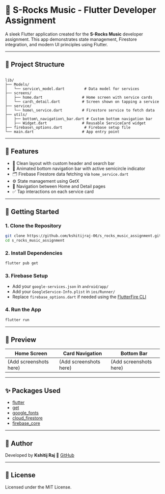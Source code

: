 # 🎵 S-Rocks Music - Flutter Developer Assignment

A sleek Flutter application created for the **S-Rocks Music** developer assignment. This app demonstrates state management, Firestore integration, and modern UI principles using Flutter.

---

## 📁 Project Structure

```

lib/
├── Models/
│   └── service\_model.dart         # Data model for services
├── screens/
│   ├── home.dart                  # Home screen with service cards
│   └── card\_detail.dart          # Screen shown on tapping a service
├── service/
│   └── home\_service.dart         # Firestore service to fetch data
├── utils/
│   ├── bottom\_navigation\_bar.dart # Custom bottom navigation bar
│   ├── Widget.dart                # Reusable ServiceCard widget
├── firebase\_options.dart          # Firebase setup file
└── main.dart                      # App entry point

````

---

## 🧩 Features

- 🎯 Clean layout with custom header and search bar
- 🎨 Animated bottom navigation bar with active semicircle indicator
- 🗂️ Firebase Firestore data fetching via `home_service.dart`
- ⚙️ State management using GetX
- 🔁 Navigation between Home and Detail pages
- ✅ Tap interactions on each service card

---

## 🚀 Getting Started

### 1. Clone the Repository

```bash
git clone https://github.com/kshitijraj-06/s_rocks_music_assignment.git
cd s_rocks_music_assignment
````

### 2. Install Dependencies

```bash
flutter pub get
```

### 3. Firebase Setup

* Add your `google-services.json` in `android/app/`
* Add your `GoogleService-Info.plist` in `ios/Runner/`
* Replace `firebase_options.dart` if needed using the [FlutterFire CLI](https://firebase.flutter.dev/docs/cli/)

### 4. Run the App

```bash
flutter run
```

---

## 📸 Preview

| Home Screen            | Card Navigation        | Bottom Bar             |
| ---------------------- | ---------------------- | ---------------------- |
| (Add screenshots here) | (Add screenshots here) | (Add screenshots here) |

---

## ✨ Packages Used

* [flutter](https://flutter.dev)
* [get](https://pub.dev/packages/get)
* [google\_fonts](https://pub.dev/packages/google_fonts)
* [cloud\_firestore](https://pub.dev/packages/cloud_firestore)
* [firebase\_core](https://pub.dev/packages/firebase_core)

---

## 🙋 Author

Developed by **Kshitij Raj**
📍 [GitHub](https://github.com/kshitijraj-06)

---

## 📄 License

Licensed under the MIT License.

```
